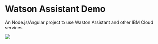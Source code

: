 # Watson Assistant Demo

An Node.js/Angular project to use Waston Assistant and other IBM Cloud services

![]('https://github.com/hmatheisen/Watson-Assistant-Demo/img/ScreenCapture.png')